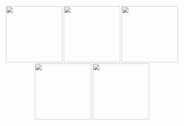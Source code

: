<p align="center">
    <img src="https://i.pinimg.com/originals/d6/e1/27/d6e12796914cde798323225515bd7868.gif" width="150">
    <img src="https://i.pinimg.com/originals/71/cb/8c/71cb8c0496cd6c4e59c917fa8b9acb08.gif" width="150">
    <img src="https://i.pinimg.com/originals/01/ed/82/01ed82bf3ba6270e6574123aa870175a.gif" width="150">
    <img src="https://i.pinimg.com/originals/b8/30/b7/b830b79effffcc8c61a77bf14393766f.gif" width="150">
    <img src="https://i.pinimg.com/originals/10/6c/35/106c35e8dba22471d9504fa9b24f941f.gif" width="150">
</p>

